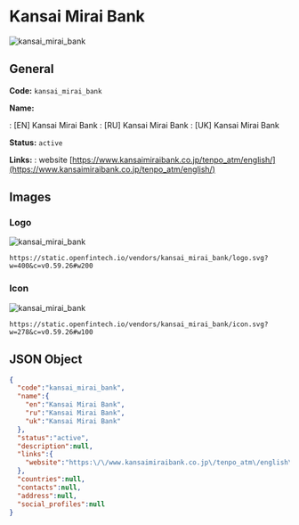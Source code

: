 
# Kansai Mirai Bank 
![kansai_mirai_bank](https://static.openfintech.io/vendors/kansai_mirai_bank/logo.svg?w=400&c=v0.59.26#w200)  

## General 
 
**Code:** `kansai_mirai_bank` 
 
**Name:** 
 
:	[EN] Kansai Mirai Bank 
:	[RU] Kansai Mirai Bank 
:	[UK] Kansai Mirai Bank 
 
**Status:** `active` 
 
**Links:** 
: website [https://www.kansaimiraibank.co.jp/tenpo_atm/english/](https://www.kansaimiraibank.co.jp/tenpo_atm/english/) 
 

## Images 

### Logo 
 
![kansai_mirai_bank](https://static.openfintech.io/vendors/kansai_mirai_bank/logo.svg?w=400&c=v0.59.26#w200)  

```
https://static.openfintech.io/vendors/kansai_mirai_bank/logo.svg?w=400&c=v0.59.26#w200
```  

### Icon 
 
![kansai_mirai_bank](https://static.openfintech.io/vendors/kansai_mirai_bank/icon.svg?w=278&c=v0.59.26#w100)  

```
https://static.openfintech.io/vendors/kansai_mirai_bank/icon.svg?w=278&c=v0.59.26#w100
```  

## JSON Object 

```json
{
  "code":"kansai_mirai_bank",
  "name":{
    "en":"Kansai Mirai Bank",
    "ru":"Kansai Mirai Bank",
    "uk":"Kansai Mirai Bank"
  },
  "status":"active",
  "description":null,
  "links":{
    "website":"https:\/\/www.kansaimiraibank.co.jp\/tenpo_atm\/english\/"
  },
  "countries":null,
  "contacts":null,
  "address":null,
  "social_profiles":null
}
```  
